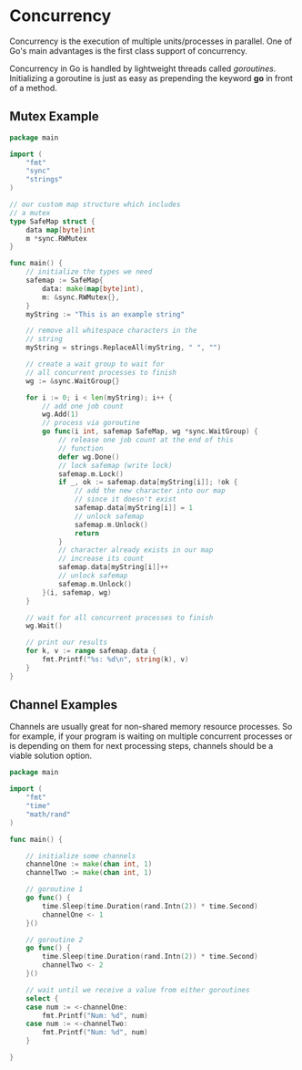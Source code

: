 # Concurrency

Concurrency is the execution of multiple units/processes in parallel.
One of Go's main advantages is the first class support of concurrency.

Concurrency in Go is handled by lightweight threads called _goroutines_.
Initializing a goroutine is just as easy as prepending the keyword **go** in front of a method.

## Mutex Example

```go
package main

import (
    "fmt"
    "sync"
    "strings"
)

// our custom map structure which includes
// a mutex
type SafeMap struct {
    data map[byte]int
    m *sync.RWMutex
}

func main() {
    // initialize the types we need
    safemap := SafeMap{
        data: make(map[byte]int),
        m: &sync.RWMutex{},
    }
    myString := "This is an example string"

    // remove all whitespace characters in the
    // string
    myString = strings.ReplaceAll(myString, " ", "")

    // create a wait group to wait for
    // all concurrent processes to finish
    wg := &sync.WaitGroup{}

    for i := 0; i < len(myString); i++ {
        // add one job count
        wg.Add(1)
        // process via goroutine
        go func(i int, safemap SafeMap, wg *sync.WaitGroup) {
            // release one job count at the end of this
            // function
            defer wg.Done()
            // lock safemap (write lock)
            safemap.m.Lock()
            if _, ok := safemap.data[myString[i]]; !ok {
                // add the new character into our map
                // since it doesn't exist
                safemap.data[myString[i]] = 1
                // unlock safemap
                safemap.m.Unlock()
                return
            }
            // character already exists in our map
            // increase its count
            safemap.data[myString[i]]++
            // unlock safemap
            safemap.m.Unlock()
        }(i, safemap, wg)
    }

    // wait for all concurrent processes to finish
    wg.Wait()

    // print our results
    for k, v := range safemap.data {
        fmt.Printf("%s: %d\n", string(k), v)
    }
}
```

## Channel Examples

Channels are usually great for non-shared memory resource processes. So for example, if your program is
waiting on multiple concurrent processes or is depending on them for next processing steps, channels should
be a viable solution option.

```go
package main

import (
    "fmt"
    "time"
    "math/rand"
)

func main() {

    // initialize some channels
    channelOne := make(chan int, 1)
    channelTwo := make(chan int, 1)

    // goroutine 1
    go func() {
        time.Sleep(time.Duration(rand.Intn(2)) * time.Second)
        channelOne <- 1
    }()

    // goroutine 2
    go func() {
        time.Sleep(time.Duration(rand.Intn(2)) * time.Second)
        channelTwo <- 2
    }()

    // wait until we receive a value from either goroutines
    select {
    case num := <-channelOne:
        fmt.Printf("Num: %d", num)
    case num := <-channelTwo:
        fmt.Printf("Num: %d", num)
    }

}
```

